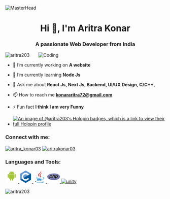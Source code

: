 ![MasterHead](https://theacemakers.com/wp-content/uploads/2020/05/coustom-web.gif)
<h1 align="center">Hi 👋, I'm Aritra Konar</h1>
<h3 align="center">A passionate Web Developer from India</h3>
<img align="right" alt="Coding" width="400" src="https://cdn.dribbble.com/users/1162077/screenshots/3848914/programmer.gif">
<p align="left"> <img src="https://komarev.com/ghpvc/?username=aritra203&label=Profile%20views&color=0e75b6&style=flat" alt="aritra203" /> </p>

- 🔭 I’m currently working on **A website**

- 🌱 I’m currently learning **Node Js**

- 💬 Ask me about **React Js, Next Js, Backend, UI/UX Design, C/C++,**

- 📫 How to reach me **konararitra72@gmail.com**

- ⚡ Fun fact **I think I am very Funny**

- [![An image of @aritra203's Holopin badges, which is a link to view their full Holopin profile](https://holopin.me/aritra203)](https://holopin.io/@aritra203)

<h3 align="left">Connect with me:</h3>
<p align="left">
<a href="https://instagram.com/aritra_konar03" target="blank"><img align="center" src="https://raw.githubusercontent.com/rahuldkjain/github-profile-readme-generator/master/src/images/icons/Social/instagram.svg" alt="aritra_konar03" height="30" width="40" /></a>
<a href="https://twitter.com/aritrakonar03" target="blank"><img align="center" src="https://raw.githubusercontent.com/rahuldkjain/github-profile-readme-generator/master/src/images/icons/Social/twitter.svg" alt="aritrakonar03" height="30" width="40" /></a>
              
</p>

<h3 align="left">Languages and Tools:</h3>
<p align="left"> <a href="https://developer.android.com" target="_blank" rel="noreferrer"> <img src="https://raw.githubusercontent.com/devicons/devicon/master/icons/android/android-original-wordmark.svg" alt="android" width="40" height="40"/> </a> <a href="https://www.cprogramming.com/" target="_blank" rel="noreferrer"> <img src="https://raw.githubusercontent.com/devicons/devicon/master/icons/c/c-original.svg" alt="c" width="40" height="40"/> </a> <a href="https://www.java.com" target="_blank" rel="noreferrer"> <img src="https://raw.githubusercontent.com/devicons/devicon/master/icons/java/java-original.svg" alt="java" width="40" height="40"/> </a> <a href="https://www.php.net" target="_blank" rel="noreferrer"> <img src="https://raw.githubusercontent.com/devicons/devicon/master/icons/php/php-original.svg" alt="php" width="40" height="40"/> </a> <a href="https://unity.com/" target="_blank" rel="noreferrer"> <img src="https://www.vectorlogo.zone/logos/unity3d/unity3d-icon.svg" alt="unity" width="40" height="40"/> </a> </p>

<p><img align="center" src="https://github-readme-stats.vercel.app/api/top-langs?username=aritra203&show_icons=true&locale=en&layout=compact" alt="aritra203" /></p>
